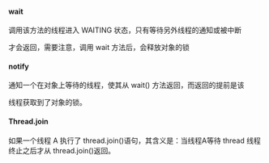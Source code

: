 #### wait

调用该方法的线程进入 WAITING 状态，只有等待另外线程的通知或被中断

才会返回，需要注意，调用 wait 方法后，会释放对象的锁

#### notify

通知一个在对象上等待的线程，使其从 wait() 方法返回，而返回的提前是该

线程获取到了对象的锁。

#### Thread.join

如果一个线程 A 执行了 thread.join()语句，其含义是：当线程A等待 thread 线程终止之后才从 thread.join()返回。